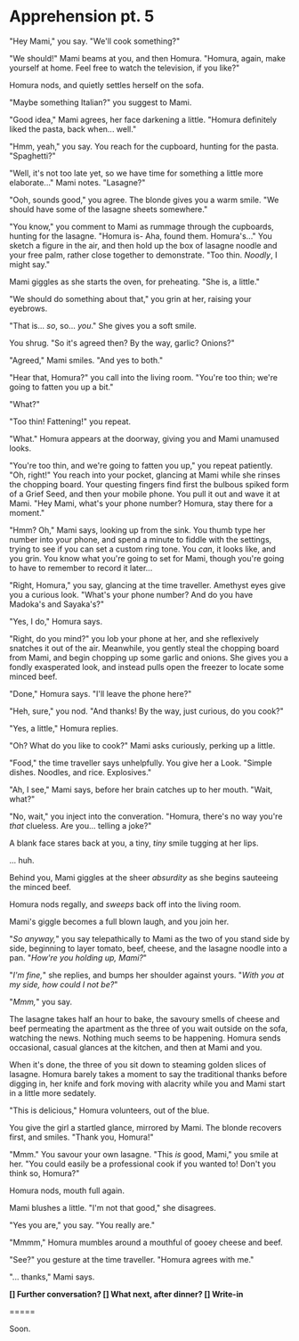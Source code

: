 # Apprehension pt. 5

"Hey Mami," you say. "We'll cook something?"

"We should!" Mami beams at you, and then Homura. "Homura, again, make yourself at home. Feel free to watch the television, if you like?"

Homura nods, and quietly settles herself on the sofa.

"Maybe something Italian?" you suggest to Mami.

"Good idea," Mami agrees, her face darkening a little. "Homura definitely liked the pasta, back when... well."

"Hmm, yeah," you say. You reach for the cupboard, hunting for the pasta. "Spaghetti?"

"Well, it's not too late yet, so we have time for something a little more elaborate..." Mami notes. "Lasagne?"

"Ooh, sounds good," you agree. The blonde gives you a warm smile. "We should have some of the lasagne sheets somewhere."

"You know," you comment to Mami as rummage through the cupboards, hunting for the lasagne. "Homura is- Aha, found them. Homura's..." You sketch a figure in the air, and then hold up the box of lasagne noodle and your free palm, rather close together to demonstrate. "Too thin. *Noodly*, I might say."

Mami giggles as she starts the oven, for preheating. "She is, a little."

"We should do something about that," you grin at her, raising your eyebrows.

"That is... *so*, so... *you*." She gives you a soft smile.

You shrug. "So it's agreed then? By the way, garlic? Onions?"

"Agreed," Mami smiles. "And yes to both."

"Hear that, Homura?" you call into the living room. "You're too thin; we're going to fatten you up a bit."

"What?"

"Too thin! Fattening!" you repeat.

"What." Homura appears at the doorway, giving you and Mami unamused looks.

"You're too thin, and we're going to fatten you up," you repeat patiently. "Oh, right!" You reach into your pocket, glancing at Mami while she rinses the chopping board. Your questing fingers find first the bulbous spiked form of a Grief Seed, and then your mobile phone. You pull it out and wave it at Mami. "Hey Mami, what's your phone number? Homura, stay there for a moment."

"Hmm? Oh," Mami says, looking up from the sink. You thumb type her number into your phone, and spend a minute to fiddle with the settings, trying to see if you can set a custom ring tone. You *can*, it looks like, and you grin. You know what you're going to set for Mami, though you're going to have to remember to record it later...

"Right, Homura," you say, glancing at the time traveller. Amethyst eyes give you a curious look. "What's your phone number? And do you have Madoka's and Sayaka's?"

"Yes, I do," Homura says.

"Right, do you mind?" you lob your phone at her, and she reflexively snatches it out of the air. Meanwhile, you gently steal the chopping board from Mami, and begin chopping up some garlic and onions. She gives you a fondly exasperated look, and instead pulls open the freezer to locate some minced beef.

"Done," Homura says. "I'll leave the phone here?"

"Heh, sure," you nod. "And thanks! By the way, just curious, do you cook?"

"Yes, a little," Homura replies.

"Oh? What do you like to cook?" Mami asks curiously, perking up a little.

"Food," the time traveller says unhelpfully. You give her a Look. "Simple dishes. Noodles, and rice. Explosives."

"Ah, I see," Mami says, before her brain catches up to her mouth. "Wait, what?"

"No, wait," you inject into the converation. "Homura, there's no way you're *that* clueless. Are you... telling a joke?"

A blank face stares back at you, a tiny, *tiny* smile tugging at her lips.

... huh.

Behind you, Mami giggles at the sheer *absurdity* as she begins sauteeing the minced beef.

Homura nods regally, and *sweeps* back off into the living room.

Mami's giggle becomes a full blown laugh, and you join her.

"*So anyway,*" you say telepathically to Mami as the two of you stand side by side, beginning to layer tomato, beef, cheese, and the lasagne noodle into a pan. "*How're you holding up, Mami?*"

"*I'm fine,*" she replies, and bumps her shoulder against yours. "*With you at my side, how could I *not* be?*"

"*Mmm,*" you say.

The lasagne takes half an hour to bake, the savoury smells of cheese and beef permeating the apartment as the three of you wait outside on the sofa, watching the news. Nothing much seems to be happening. Homura sends occasional, casual glances at the kitchen, and then at Mami and you.

When it's done, the three of you sit down to steaming golden slices of lasagne. Homura barely takes a moment to say the traditional thanks before digging in, her knife and fork moving with alacrity while you and Mami start in a little more sedately.

"This is delicious," Homura volunteers, out of the blue.

You give the girl a startled glance, mirrored by Mami. The blonde recovers first, and smiles. "Thank you, Homura!"

"Mmm." You savour your own lasagne. "This *is* good, Mami," you smile at her. "You could easily be a professional cook if you wanted to! Don't you think so, Homura?"

Homura nods, mouth full again.

Mami blushes a little. "I'm not that good," she disagrees.

"Yes you are," you say. "You really are."

"Mmmm," Homura mumbles around a mouthful of gooey cheese and beef.

"See?" you gesture at the time traveller. "Homura agrees with me."

"... thanks," Mami says.

**\[] Further conversation?
\[] What next, after dinner?
\[] Write-in**

\=====​

Soon.
